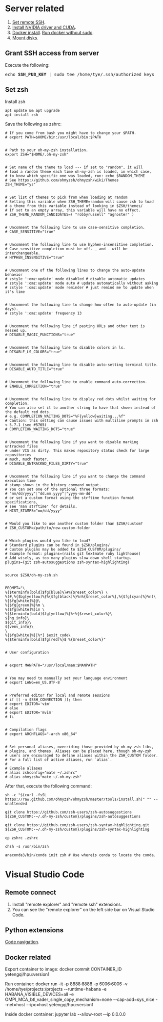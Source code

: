 # Server related
1. [Set remote SSH](https://zhuanlan.zhihu.com/p/191627275).
2. [Install NVIDIA driver and CUDA](https://docs.nvidia.com/cuda/cuda-installation-guide-linux/).
3. [Docker install](https://docs.docker.com/engine/install/ubuntu/#install-using-the-repository). [Run docker without sudo](https://docs.docker.com/engine/install/linux-postinstall/).
4. [Mount disks](https://zhuanlan.zhihu.com/p/584840576).

## Grant SSH access from server
Execute the following:
<pre>
echo <b>SSH_PUB_KEY</b> | sudo tee /home/tye/.ssh/authorized_keys
</pre>

## Set zsh
Install zsh
```
apt update && apt upgrade
apt install zsh
```

Save the following as zshrc:
```
# If you come from bash you might have to change your $PATH.
# export PATH=$HOME/bin:/usr/local/bin:$PATH


# Path to your oh-my-zsh installation.
export ZSH="$HOME/.oh-my-zsh"


# Set name of the theme to load --- if set to "random", it will
# load a random theme each time oh-my-zsh is loaded, in which case,
# to know which specific one was loaded, run: echo $RANDOM_THEME
# See https://github.com/ohmyzsh/ohmyzsh/wiki/Themes
ZSH_THEME="ys"


# Set list of themes to pick from when loading at random
# Setting this variable when ZSH_THEME=random will cause zsh to load
# a theme from this variable instead of looking in $ZSH/themes/
# If set to an empty array, this variable will have no effect.
# ZSH_THEME_RANDOM_CANDIDATES=( "robbyrussell" "agnoster" )


# Uncomment the following line to use case-sensitive completion.
# CASE_SENSITIVE="true"


# Uncomment the following line to use hyphen-insensitive completion.
# Case-sensitive completion must be off. _ and - will be interchangeable.
# HYPHEN_INSENSITIVE="true"


# Uncomment one of the following lines to change the auto-update behavior
# zstyle ':omz:update' mode disabled # disable automatic updates
# zstyle ':omz:update' mode auto # update automatically without asking
# zstyle ':omz:update' mode reminder # just remind me to update when it's time


# Uncomment the following line to change how often to auto-update (in days).
# zstyle ':omz:update' frequency 13


# Uncomment the following line if pasting URLs and other text is messed up.
# DISABLE_MAGIC_FUNCTIONS="true"


# Uncomment the following line to disable colors in ls.
# DISABLE_LS_COLORS="true"


# Uncomment the following line to disable auto-setting terminal title.
# DISABLE_AUTO_TITLE="true"


# Uncomment the following line to enable command auto-correction.
# ENABLE_CORRECTION="true"


# Uncomment the following line to display red dots whilst waiting for completion.
# You can also set it to another string to have that shown instead of the default red dots.
# e.g. COMPLETION_WAITING_DOTS="%F{yellow}waiting...%f"
# Caution: this setting can cause issues with multiline prompts in zsh < 5.7.1 (see #5765)
# COMPLETION_WAITING_DOTS="true"


# Uncomment the following line if you want to disable marking untracked files
# under VCS as dirty. This makes repository status check for large repositories
# much, much faster.
# DISABLE_UNTRACKED_FILES_DIRTY="true"


# Uncomment the following line if you want to change the command execution time
# stamp shown in the history command output.
# You can set one of the optional three formats:
# "mm/dd/yyyy"|"dd.mm.yyyy"|"yyyy-mm-dd"
# or set a custom format using the strftime function format specifications,
# see 'man strftime' for details.
# HIST_STAMPS="mm/dd/yyyy"


# Would you like to use another custom folder than $ZSH/custom?
# ZSH_CUSTOM=/path/to/new-custom-folder


# Which plugins would you like to load?
# Standard plugins can be found in $ZSH/plugins/
# Custom plugins may be added to $ZSH_CUSTOM/plugins/
# Example format: plugins=(rails git textmate ruby lighthouse)
# Add wisely, as too many plugins slow down shell startup.
plugins=(git zsh-autosuggestions zsh-syntax-highlighting)


source $ZSH/oh-my-zsh.sh


PROMPT="\
%{$terminfo[bold]$fg[blue]%}#%{$reset_color%} \
%(#,%{$bg[yellow]%}%{$fg[black]%}%n%{$reset_color%},%{$fg[cyan]%}%n)\
%{$fg[white]%}@\
%{$fg[green]%}%m \
%{$fg[white]%}in \
%{$terminfo[bold]$fg[yellow]%}%~%{$reset_color%}\
${hg_info}\
${git_info}\
${venv_info}\
\
%{$fg[white]%}[%*] $exit_code\
%{$terminfo[bold]$fg[red]%}$ %{$reset_color%}"


# User configuration


# export MANPATH="/usr/local/man:$MANPATH"


# You may need to manually set your language environment
# export LANG=en_US.UTF-8


# Preferred editor for local and remote sessions
# if [[ -n $SSH_CONNECTION ]]; then
# export EDITOR='vim'
# else
# export EDITOR='mvim'
# fi


# Compilation flags
# export ARCHFLAGS="-arch x86_64"


# Set personal aliases, overriding those provided by oh-my-zsh libs,
# plugins, and themes. Aliases can be placed here, though oh-my-zsh
# users are encouraged to define aliases within the ZSH_CUSTOM folder.
# For a full list of active aliases, run `alias`.
#
# Example aliases
# alias zshconfig="mate ~/.zshrc"
# alias ohmyzsh="mate ~/.oh-my-zsh"
```

After that, execute the following command:
```
sh -c "$(curl -fsSL https://raw.github.com/ohmyzsh/ohmyzsh/master/tools/install.sh)" "" --unattended

git clone https://github.com/zsh-users/zsh-autosuggestions ${ZSH_CUSTOM:-~/.oh-my-zsh/custom}/plugins/zsh-autosuggestions

git clone https://github.com/zsh-users/zsh-syntax-highlighting.git ${ZSH_CUSTOM:-~/.oh-my-zsh/custom}/plugins/zsh-syntax-highlighting

cp zshrc .zshrc

chsh -s /usr/bin/zsh

anaconda3/bin/conda init zsh # Use whereis conda to locate the conda.
```


# Visual Studio Code
## Remote connect
1. Install "remote explorer" and "remote ssh" extensions.
2. You can see the "remote explorer" on the left side bar on Visual Studio Code.

## Python extensions
[Code navigation](https://blog.csdn.net/weixin_39947522/article/details/110475013).

## Docker related
Export container to image:
docker commit CONTAINER_ID yetengqi/hpu:version1

Run container:
docker run -it -p 8888:8888 -p 6006:6006 -v /home/tye/projects:/projects --runtime=habana -e HABANA_VISIBLE_DEVICES=all -e OMPI_MCA_btl_vader_single_copy_mechanism=none --cap-add=sys_nice --net=host --ipc=host yetengqi/hpu:version1

Inside docker container:
jupyter lab --allow-root --ip 0.0.0.0